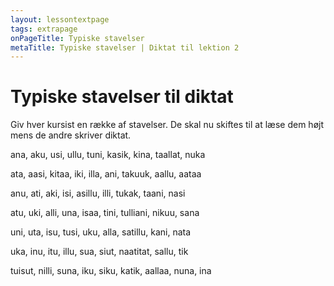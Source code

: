 ```yaml
---
layout: lessontextpage
tags: extrapage
onPageTitle: Typiske stavelser
metaTitle: Typiske stavelser | Diktat til lektion 2
---
```

# Typiske stavelser til diktat

Giv hver kursist en række af stavelser. De skal nu skiftes til at læse dem højt mens de andre skriver diktat.

ana, aku, usi, ullu, tuni, kasik, kina, taallat, nuka

ata, aasi, kitaa, iki, illa, ani, takuuk, aallu, aataa 

anu, ati, aki, isi, asillu, illi, tukak, taani, nasi

atu, uki, alli, una, isaa, tini, tulliani, nikuu, sana

uni, uta, isu, tusi, uku, alla, satillu, kani, nata

uka, inu, itu, illu, sua, siut, naatitat, sallu, tik

tuisut, nilli, suna, iku, siku, katik, aallaa, nuna, ina